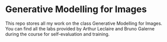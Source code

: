 # Generative Modelling for Images

This repo stores all my work on the class Generative Modelling for Images. You can find all the labs provided by Arthur Leclaire and 
Bruno Galerne during the course for self-evaluation and training.